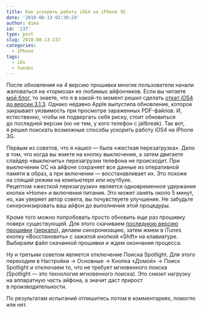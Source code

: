 ```yaml
---
title: Как ускорить работу iOS4 на iPhone 3G
date: '2010-08-13 02:30:24'
author: dima
id: '237'
type: post
slug: 2010-08-13-237
categories:
  - iPhone
tags:
  - iOs
  - tweaks
---
```


После обновления на 4 версию прошивки многие пользователи начали жаловаться на «тормоза» их любимых айфончиков. Если вы читаете [мой блог](https://dimapolyakov.ru), то знаете, что я в какой-то момент решил сделать [откат iOS4 до версии 3.1.3](/blog/kak_otkatit_proshivku_4_0_do_3_1_3_na_iphone_3g/2010-07-28-227). Однако недавно Apple выпустила обновление, которое закрывает уязвимость при просмотре зараженных PDF-файлов. И, естественно, чтобы не подвергать себя риску, стоит обновиться до последней версии (но не тем, у кого телефон с jailbreak). Так вот, я решил поискать возможные способы ускорить работу iOS4 на iPhone 3G.

Первым из советов, что я нашел — была «жесткая перезагрузка». Дело в том, что когда вы жмете на кнопку выключения, а затем двигаете слайдер «выключить» перезагрузки телефона не происходит. При выключении ОС на айфоне сохраняет все данные из оперативной памяти в образ, а при включении — восстанавливает их. Это похоже на спящий режим на компьютере или ноутбуке.  
Рецептом «жесткой перезагрузки» является одновременное удержание кнопки «Home» и включения питания. Это может занять около 5 минут, но, как уверяет автор совета, вы почувствуете улучшение. Не забудьте синхронизировать ваш айфон до выполнения этой процедуры.

Кроме того можно попробовать просто обновить еще раз прошивку поверх существующей. Для этого скачиваем [последнюю версию прошивки](http://depositfiles.com/files/wt2jznlgj "http://appldnld.apple.com/iPhone4/061-8802.20100811.XcfpR/iPhone1,2_4.0.2_8A400_Restore.ipsw") ([зеркало](http://appldnld.apple.com/iPhone4/061-8802.20100811.XcfpR/iPhone1,2_4.0.2_8A400_Restore.ipsw "http://appldnld.apple.com/iPhone4/061-8802.20100811.XcfpR/iPhone1,2_4.0.2_8A400_Restore.ipsw")), делаем синхронизацию, затем жмем в iTunes кнопку «Восстановить» с зажатой кнопкой «Shift» на клавиатуре. Выбираем файл скачанной прошивки и ждем окончания процесса.

Ну и третьим советом является отключение Поиска Spotlight. Для этого переходим в Настройки → Основные → Кнопка «Домой» → Поиск Spotlight и отключаем то, что не требует мгновенного поиска (Spotlight — это технология мгновенного поиска). Это снизит нагрузку на аппаратную часть айфона, а значит даст прирост в производительности.

По результатам испытаний отпишитесь потом в комментариях, помогло или нет.